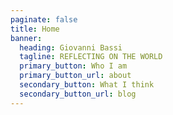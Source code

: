 ```yaml
---
paginate: false
title: Home
banner:
  heading: Giovanni Bassi
  tagline: REFLECTING ON THE WORLD
  primary_button: Who I am
  primary_button_url: about
  secondary_button: What I think
  secondary_button_url: blog
---
```

